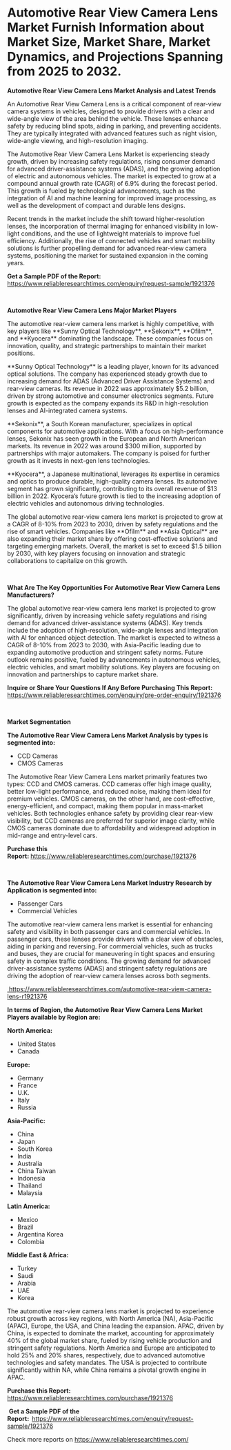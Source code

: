 <p><h1>Automotive Rear View Camera Lens Market Furnish Information about Market Size, Market Share, Market Dynamics, and Projections Spanning from 2025 to 2032.</h1></p><p><strong>Automotive Rear View Camera Lens Market Analysis and Latest Trends</strong></p>
<p><p>An Automotive Rear View Camera Lens is a critical component of rear-view camera systems in vehicles, designed to provide drivers with a clear and wide-angle view of the area behind the vehicle. These lenses enhance safety by reducing blind spots, aiding in parking, and preventing accidents. They are typically integrated with advanced features such as night vision, wide-angle viewing, and high-resolution imaging.</p><p>The Automotive Rear View Camera Lens Market is experiencing steady growth, driven by increasing safety regulations, rising consumer demand for advanced driver-assistance systems (ADAS), and the growing adoption of electric and autonomous vehicles. The market is expected to grow at a compound annual growth rate (CAGR) of 6.9% during the forecast period. This growth is fueled by technological advancements, such as the integration of AI and machine learning for improved image processing, as well as the development of compact and durable lens designs.</p><p>Recent trends in the market include the shift toward higher-resolution lenses, the incorporation of thermal imaging for enhanced visibility in low-light conditions, and the use of lightweight materials to improve fuel efficiency. Additionally, the rise of connected vehicles and smart mobility solutions is further propelling demand for advanced rear-view camera systems, positioning the market for sustained expansion in the coming years.</p></p>
<p><strong>Get a Sample PDF of the Report:&nbsp;</strong> <a href="https://www.reliableresearchtimes.com/enquiry/request-sample/1921376?utm_campaign=1940&utm_medium=2&utm_source=Github&utm_content=ia&utm_term=24012025&utm_id=automotive-rear-view-camera-lens">https://www.reliableresearchtimes.com/enquiry/request-sample/1921376</a></p>
<p>&nbsp;</p>
<p><strong>Automotive Rear View Camera Lens Major Market Players</strong></p>
<p><p>The automotive rear-view camera lens market is highly competitive, with key players like **Sunny Optical Technology**, **Sekonix**, **Ofilm**, and **Kyocera** dominating the landscape. These companies focus on innovation, quality, and strategic partnerships to maintain their market positions.</p><p>**Sunny Optical Technology** is a leading player, known for its advanced optical solutions. The company has experienced steady growth due to increasing demand for ADAS (Advanced Driver Assistance Systems) and rear-view cameras. Its revenue in 2022 was approximately $5.2 billion, driven by strong automotive and consumer electronics segments. Future growth is expected as the company expands its R&D in high-resolution lenses and AI-integrated camera systems.</p><p>**Sekonix**, a South Korean manufacturer, specializes in optical components for automotive applications. With a focus on high-performance lenses, Sekonix has seen growth in the European and North American markets. Its revenue in 2022 was around $300 million, supported by partnerships with major automakers. The company is poised for further growth as it invests in next-gen lens technologies.</p><p>**Kyocera**, a Japanese multinational, leverages its expertise in ceramics and optics to produce durable, high-quality camera lenses. Its automotive segment has grown significantly, contributing to its overall revenue of $13 billion in 2022. Kyocera’s future growth is tied to the increasing adoption of electric vehicles and autonomous driving technologies.</p><p>The global automotive rear-view camera lens market is projected to grow at a CAGR of 8-10% from 2023 to 2030, driven by safety regulations and the rise of smart vehicles. Companies like **Ofilm** and **Asia Optical** are also expanding their market share by offering cost-effective solutions and targeting emerging markets. Overall, the market is set to exceed $1.5 billion by 2030, with key players focusing on innovation and strategic collaborations to capitalize on this growth.</p></p>
<p>&nbsp;</p>
<p><strong>What Are The Key Opportunities For Automotive Rear View Camera Lens Manufacturers?</strong></p>
<p><p>The global automotive rear-view camera lens market is projected to grow significantly, driven by increasing vehicle safety regulations and rising demand for advanced driver-assistance systems (ADAS). Key trends include the adoption of high-resolution, wide-angle lenses and integration with AI for enhanced object detection. The market is expected to witness a CAGR of 8-10% from 2023 to 2030, with Asia-Pacific leading due to expanding automotive production and stringent safety norms. Future outlook remains positive, fueled by advancements in autonomous vehicles, electric vehicles, and smart mobility solutions. Key players are focusing on innovation and partnerships to capture market share.</p></p>
<p><strong>Inquire or Share Your Questions If Any Before Purchasing This Report:</strong> <a href="https://www.reliableresearchtimes.com/enquiry/pre-order-enquiry/1921376?utm_campaign=1940&utm_medium=2&utm_source=Github&utm_content=ia&utm_term=24012025&utm_id=automotive-rear-view-camera-lens">https://www.reliableresearchtimes.com/enquiry/pre-order-enquiry/1921376</a></p>
<p>&nbsp;</p>
<p><strong>Market Segmentation</strong></p>
<p><strong>The Automotive Rear View Camera Lens Market Analysis by types is segmented into:</strong></p>
<p><ul><li>CCD Cameras</li><li>CMOS Cameras</li></ul></p>
<p><p>The Automotive Rear View Camera Lens market primarily features two types: CCD and CMOS cameras. CCD cameras offer high image quality, better low-light performance, and reduced noise, making them ideal for premium vehicles. CMOS cameras, on the other hand, are cost-effective, energy-efficient, and compact, making them popular in mass-market vehicles. Both technologies enhance safety by providing clear rear-view visibility, but CCD cameras are preferred for superior image clarity, while CMOS cameras dominate due to affordability and widespread adoption in mid-range and entry-level cars.</p></p>
<p><strong>Purchase this Report:&nbsp;</strong><a href="https://www.reliableresearchtimes.com/purchase/1921376?utm_campaign=1940&utm_medium=2&utm_source=Github&utm_content=ia&utm_term=24012025&utm_id=automotive-rear-view-camera-lens">https://www.reliableresearchtimes.com/purchase/1921376</a></p>
<p>&nbsp;</p>
<p><strong>The Automotive Rear View Camera Lens Market Industry Research by Application is segmented into:</strong></p>
<p><ul><li>Passenger Cars</li><li>Commercial Vehicles</li></ul></p>
<p><p>The automotive rear-view camera lens market is essential for enhancing safety and visibility in both passenger cars and commercial vehicles. In passenger cars, these lenses provide drivers with a clear view of obstacles, aiding in parking and reversing. For commercial vehicles, such as trucks and buses, they are crucial for maneuvering in tight spaces and ensuring safety in complex traffic conditions. The growing demand for advanced driver-assistance systems (ADAS) and stringent safety regulations are driving the adoption of rear-view camera lenses across both segments.</p></p>
<p><a href="https://www.reliableresearchtimes.com/automotive-rear-view-camera-lens-r1921376?utm_campaign=1940&utm_medium=2&utm_source=Github&utm_content=ia&utm_term=24012025&utm_id=automotive-rear-view-camera-lens">&nbsp;https://www.reliableresearchtimes.com/automotive-rear-view-camera-lens-r1921376</a></p>
<p><strong>In terms of Region, the Automotive Rear View Camera Lens Market Players available by Region are:</strong></p>
<p>
    <p> <strong> North America: </strong>
        <ul>
            <li>United States</li>
            <li>Canada</li>
        </ul>
        </p> 
    <p> <strong> Europe: </strong>
        <ul>
            <li>Germany</li>
            <li>France</li>
            <li>U.K.</li>
            <li>Italy</li>
            <li>Russia</li>
        </ul>
        </p> 
    <p> <strong> Asia-Pacific: </strong>
        <ul>
            <li>China</li>
            <li>Japan</li>
            <li>South Korea</li>
            <li>India</li>
            <li>Australia</li>
            <li>China Taiwan</li>
            <li>Indonesia</li>
            <li>Thailand</li>
            <li>Malaysia</li>
        </ul>
        </p> 
    <p> <strong> Latin America: </strong>
        <ul>
            <li>Mexico</li>
            <li>Brazil</li>
            <li>Argentina Korea</li>
            <li>Colombia</li>
        </ul>
        </p> 
    <p> <strong> Middle East & Africa: </strong>
        <ul>
            <li>Turkey</li>
            <li>Saudi</li>
            <li>Arabia</li>
            <li>UAE</li>
            <li>Korea</li>
        </ul>
    </p>
    </p>
<p><p>The automotive rear-view camera lens market is projected to experience robust growth across key regions, with North America (NA), Asia-Pacific (APAC), Europe, the USA, and China leading the expansion. APAC, driven by China, is expected to dominate the market, accounting for approximately 40% of the global market share, fueled by rising vehicle production and stringent safety regulations. North America and Europe are anticipated to hold 25% and 20% shares, respectively, due to advanced automotive technologies and safety mandates. The USA is projected to contribute significantly within NA, while China remains a pivotal growth engine in APAC.</p></p>
<p><strong>Purchase this Report: </strong><a href="https://www.reliableresearchtimes.com/purchase/1921376?utm_campaign=1940&utm_medium=2&utm_source=Github&utm_content=ia&utm_term=24012025&utm_id=automotive-rear-view-camera-lens">https://www.reliableresearchtimes.com/purchase/1921376</a></p>
<p>&nbsp;<strong>Get a Sample PDF of the Report:&nbsp;&nbsp;</strong><a href="https://www.reliableresearchtimes.com/enquiry/request-sample/1921376?utm_campaign=1940&utm_medium=2&utm_source=Github&utm_content=ia&utm_term=24012025&utm_id=automotive-rear-view-camera-lens">https://www.reliableresearchtimes.com/enquiry/request-sample/1921376</a></p>
<p><strong></strong></p>
<p>Check more reports on <a href="https://www.reliableresearchtimes.com/?utm_campaign=1940&utm_medium=2&utm_source=Github&utm_content=ia&utm_term=24012025&utm_id=automotive-rear-view-camera-lens">https://www.reliableresearchtimes.com/</a></p>